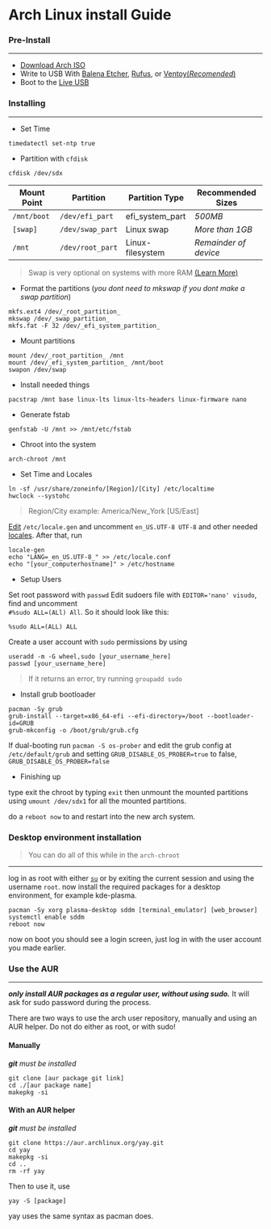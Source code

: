 # Arch Linux install Guide
### Pre-Install
---
- [Download Arch ISO](https://archlinux.org/download/)
- Write to USB With [Balena Etcher](https://www.balena.io/etcher/), [Rufus](https://rufus.ie/en/#), or [Ventoy(*Recomended*)](https://www.ventoy.net/en/download.html)
- Boot to the [Live USB](https://en.wikipedia.org/wiki/Live_USB)
### Installing
---
- Set Time  
```
timedatectl set-ntp true
```
- Partition with `cfdisk`  
```
cfdisk /dev/sdx
```

|Mount Point|   Partition	   | Partition Type |  Recommended Sizes  |
|-----------|----------------|----------------|---------------------|
|`/mnt/boot`|`/dev/efi_part` |efi_system_part |*500MB*              |
|`[swap]`	  |`/dev/swap_part`|Linux swap      |*More than 1GB*      |
|`/mnt`		  |`/dev/root_part`|Linux-filesystem|*Remainder of device*|

>Swap is very optional on systems with more RAM [(Learn More)](https://wiki.archlinux.org/title/Swap)

- Format the partitions (*you dont need to mkswap if you dont make a swap partition*)
```
mkfs.ext4 /dev/_root_partition_
mkswap /dev/_swap_partition_
mkfs.fat -F 32 /dev/_efi_system_partition_
```

- Mount partitions
```
mount /dev/_root_partition_ /mnt
mount /dev/_efi_system_partition_ /mnt/boot
swapon /dev/swap
```

- Install needed things 
```
pacstrap /mnt base linux-lts linux-lts-headers linux-firmware nano
```

- Generate fstab
```
genfstab -U /mnt >> /mnt/etc/fstab
```

- Chroot into the system
```
arch-chroot /mnt
```

- Set Time and Locales
```
ln -sf /usr/share/zoneinfo/[Region]/[City] /etc/localtime
hwclock --systohc
```
> Region/City example: America/New_York [US/East]  

[Edit](https://wiki.archlinux.org/title/Textedit "Textedit")  `/etc/locale.gen` and uncomment `en_US.UTF-8 UTF-8` and other needed [locales](https://wiki.archlinux.org/title/Locale "Locale"). After that, run
```
locale-gen
echo "LANG=_en_US.UTF-8_" >> /etc/locale.conf
echo "[your_computerhostname]" > /etc/hostname
```
- Setup Users  

Set root password with `passwd`
Edit sudoers file with `EDITOR='nano' visudo`, find and uncomment<br>`#%sudo ALL=(ALl) All`. So it should look like this:  
```
%sudo ALL=(ALL) ALL
```
Create a user account with `sudo` permissions by using
```
useradd -m -G wheel,sudo [your_username_here]
passwd [your_username_here]
```
> If it returns an error, try running `groupadd sudo` 
- Install grub bootloader  

```
pacman -Sy grub
grub-install --target=x86_64-efi --efi-directory=/boot --bootloader-id=GRUB
grub-mkconfig -o /boot/grub/grub.cfg
```
If dual-booting run `pacman -S os-prober` and edit the grub config at `/etc/default/grub` and setting `GRUB_DISABLE_OS_PROBER=true` to false, `GRUB_DISABLE_OS_PROBER=false`
- Finishing up  

type exit the chroot by typing `exit` then unmount the mounted partitions using `umount /dev/sdx1` for all the mounted partitions. 

do a `reboot now` to and restart into the new arch system.  

### Desktop environment installation
>You can do all of this while in the `arch-chroot`
---
log in as root with either [`su`](https://wiki.archlinux.org/title/su) or by exiting the current session and using the username `root`.
now install the required packages for a desktop environment, for example kde-plasma.
```
pacman -Sy xorg plasma-desktop sddm [terminal_emulator] [web_browser]
systemctl enable sddm
reboot now
```
now on boot you should see a login screen, just log in with the user account you made earlier.
### Use the AUR
---
***only install AUR packages as a regular user, without using sudo.*** It will ask for sudo password during the process.  

There are two ways to use the arch user repository, manually and using an AUR helper. Do not do either as root, or with sudo!
#### Manually
***git** must be installed*
```
git clone [aur package git link]
cd ./[aur package name]
makepkg -si
``` 
#### With an AUR helper
***git** must be installed*
```
git clone https://aur.archlinux.org/yay.git 
cd yay
makepkg -si
cd ..
rm -rf yay
```
Then to use it, use 
```
yay -S [package]
```
yay uses the same syntax as pacman does.